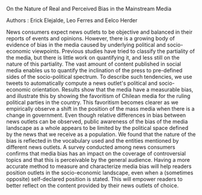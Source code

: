 On the Nature of Real and Perceived Bias in the Mainstream Media

Authors : Erick Elejalde, Leo Ferres and Eelco Herder

News consumers expect news outlets to be objective and balanced in their reports of events and opinions. However, there is a growing body of evidence of bias in the media caused by underlying political and socio-economic viewpoints. Previous studies have tried to classify the partiality of the media, but there is little work on quantifying it, and less still on the nature of this partiality. The vast amount of content published in social media enables us to quantify the inclination of the press to pre-defined sides of the socio-political spectrum. To describe such tendencies, we use tweets to automatically compute a news outlet's political and socio-economic orientation. Results show that the media have a measurable bias, and illustrate this by showing the favoritism of Chilean media for the ruling political parties in the country. This favoritism becomes clearer as we empirically observe a shift in the position of the mass media when there is a change in government. Even though relative differences in bias between news outlets can be observed, public awareness of the bias of the media landscape as a whole appears to be limited by the political space defined by the news that we receive as a population. We found that the nature of the bias is reflected in the vocabulary used and the entities mentioned by different news outlets. A survey conducted among news consumers confirms that media bias has an impact on the coverage of controversial topics and that this is perceivable by the general audience. Having a more accurate method to measure and characterize media bias will help readers position  outlets in the socio-economic landscape, even when a (sometimes opposite) self-declared position is stated. This will empower readers to better reflect on the content provided by their news outlets of choice.